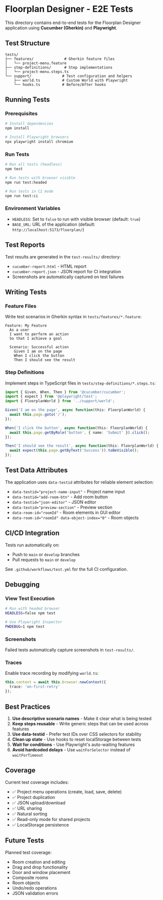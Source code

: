 # Floorplan Designer - E2E Tests

This directory contains end-to-end tests for the Floorplan Designer application using **Cucumber (Gherkin)** and **Playwright**.

## Test Structure

```
tests/
├── features/              # Gherkin feature files
│   └── project-menu.feature
├── step-definitions/      # Step implementations
│   └── project-menu.steps.ts
└── support/              # Test configuration and helpers
    ├── world.ts          # Custom World with Playwright
    └── hooks.ts          # Before/After hooks
```

## Running Tests

### Prerequisites

```bash
# Install dependencies
npm install

# Install Playwright browsers
npx playwright install chromium
```

### Run Tests

```bash
# Run all tests (headless)
npm test

# Run tests with browser visible
npm run test:headed

# Run tests in CI mode
npm run test:ci
```

### Environment Variables

- `HEADLESS`: Set to `false` to run with visible browser (default: `true`)
- `BASE_URL`: URL of the application (default: `http://localhost:5173/floorplan/`)

## Test Reports

Test results are generated in the `test-results/` directory:

- `cucumber-report.html` - HTML report
- `cucumber-report.json` - JSON report for CI integration
- Screenshots are automatically captured on test failures

## Writing Tests

### Feature Files

Write test scenarios in Gherkin syntax in `tests/features/*.feature`:

```gherkin
Feature: My Feature
  As a user
  I want to perform an action
  So that I achieve a goal

  Scenario: Successful action
    Given I am on the page
    When I click the button
    Then I should see the result
```

### Step Definitions

Implement steps in TypeScript files in `tests/step-definitions/*.steps.ts`:

```typescript
import { Given, When, Then } from '@cucumber/cucumber';
import { expect } from '@playwright/test';
import { FloorplanWorld } from '../support/world';

Given('I am on the page', async function(this: FloorplanWorld) {
  await this.page.goto('/');
});

When('I click the button', async function(this: FloorplanWorld) {
  await this.page.getByRole('button', { name: 'Submit' }).click();
});

Then('I should see the result', async function(this: FloorplanWorld) {
  await expect(this.page.getByText('Success')).toBeVisible();
});
```

## Test Data Attributes

The application uses `data-testid` attributes for reliable element selection:

- `data-testid="project-name-input"` - Project name input
- `data-testid="add-room-btn"` - Add room button
- `data-testid="json-editor"` - JSON editor
- `data-testid="preview-section"` - Preview section
- `data-room-id="roomId"` - Room elements in GUI editor
- `data-room-id="roomId" data-object-index="0"` - Room objects

## CI/CD Integration

Tests run automatically on:
- Push to `main` or `develop` branches
- Pull requests to `main` or `develop`

See `.github/workflows/test.yml` for the full CI configuration.

## Debugging

### View Test Execution

```bash
# Run with headed browser
HEADLESS=false npm test

# Use Playwright Inspector
PWDEBUG=1 npm test
```

### Screenshots

Failed tests automatically capture screenshots in `test-results/`.

### Traces

Enable trace recording by modifying `world.ts`:

```typescript
this.context = await this.browser.newContext({
  trace: 'on-first-retry'
});
```

## Best Practices

1. **Use descriptive scenario names** - Make it clear what is being tested
2. **Keep steps reusable** - Write generic steps that can be used across features
3. **Use data-testid** - Prefer test IDs over CSS selectors for stability
4. **Clean up state** - Use hooks to reset localStorage between tests
5. **Wait for conditions** - Use Playwright's auto-waiting features
6. **Avoid hardcoded delays** - Use `waitForSelector` instead of `waitForTimeout`

## Coverage

Current test coverage includes:

- ✅ Project menu operations (create, load, save, delete)
- ✅ Project duplication
- ✅ JSON upload/download
- ✅ URL sharing
- ✅ Natural sorting
- ✅ Read-only mode for shared projects
- ✅ LocalStorage persistence

## Future Tests

Planned test coverage:

- Room creation and editing
- Drag and drop functionality
- Door and window placement
- Composite rooms
- Room objects
- Undo/redo operations
- JSON validation errors
